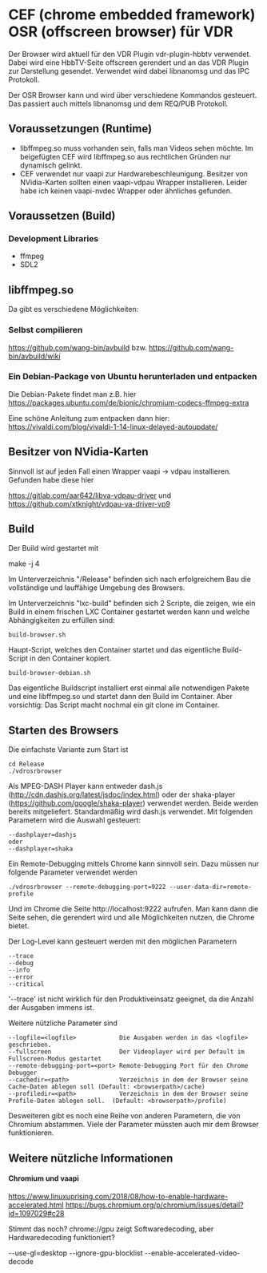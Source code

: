 # CEF (chrome embedded framework) OSR (offscreen browser) für VDR
Der Browser wird aktuell für den VDR Plugin vdr-plugin-hbbtv verwendet. Dabei wird eine HbbTV-Seite offscreen gerendert 
und an das VDR Plugin zur Darstellung gesendet. Verwendet wird dabei libnanomsg und das IPC Protokoll.

Der OSR Browser kann und wird über verschiedene Kommandos gesteuert. Das passiert auch mittels libnanomsg und dem REQ/PUB Protokoll.

## Voraussetzungen (Runtime)
- libffmpeg.so muss vorhanden sein, falls man Videos sehen möchte. 
  Im beigefügten CEF wird libffmpeg.so aus rechtlichen Gründen nur dynamisch gelinkt.
- CEF verwendet nur vaapi zur Hardwarebeschleunigung. Besitzer von NVidia-Karten sollten 
  einen vaapi-vdpau Wrapper installieren. Leider habe ich keinen vaapi-nvdec Wrapper 
  oder ähnliches gefunden.

## Voraussetzen (Build)
### Development Libraries
- ffmpeg
- SDL2

## libffmpeg.so
Da gibt es verschiedene Möglichkeiten:

### Selbst compilieren
https://github.com/wang-bin/avbuild bzw.
https://github.com/wang-bin/avbuild/wiki

### Ein Debian-Package von Ubuntu herunterladen und entpacken
Die Debian-Pakete findet man z.B. hier https://packages.ubuntu.com/de/bionic/chromium-codecs-ffmpeg-extra

Eine schöne Anleitung zum entpacken dann hier: https://vivaldi.com/blog/vivaldi-1-14-linux-delayed-autoupdate/

## Besitzer von NVidia-Karten
Sinnvoll ist auf jeden Fall einen Wrapper vaapi -> vdpau installieren. Gefunden habe diese hier

https://gitlab.com/aar642/libva-vdpau-driver und 
https://github.com/xtknight/vdpau-va-driver-vp9

## Build
Der Build wird gestartet mit

make -j 4

Im Unterverzeichnis "/Release" befinden sich nach erfolgreichem Bau die vollständige und lauffähige Umgebung des 
Browsers.

Im Unterverzeichnis "lxc-build" befinden sich 2 Scripte, die zeigen, wie ein Build in einem frischen LXC Container 
gestartet werden kann und welche Abhängigkeiten zu erfüllen sind:

```
build-browser.sh
```
Haupt-Script, welches den Container startet und das eigentliche Build-Script in den Container kopiert.

```
build-browser-debian.sh
```
Das eigentliche Buildscript installiert erst einmal alle notwendigen Pakete und eine libffmpeg.so 
und startet dann den Build im Container.
Aber vorsichtig: Das Script macht nochmal ein git clone im Container.

## Starten des Browsers
Die einfachste Variante zum Start ist
```
cd Release
./vdrosrbrowser
```

Als MPEG-DASH Player kann entweder dash.js (http://cdn.dashjs.org/latest/jsdoc/index.html) oder der shaka-player (https://github.com/google/shaka-player) verwendet werden.
Beide werden bereits mitgeliefert. Standardmäßig wird dash.js verwendet. Mit folgenden Parametern wird die Auswahl gesteuert:
```
--dashplayer=dashjs
oder
--dashplayer=shaka
```

Ein Remote-Debugging mittels Chrome kann sinnvoll sein. Dazu müssen nur folgende Parameter verwendet werden
```
./vdrosrbrowser --remote-debugging-port=9222 --user-data-dir=remote-profile
```
Und im Chrome die Seite http://localhost:9222 aufrufen. Man kann dann die Seite sehen, die gerendert wird und alle
Möglichkeiten nutzen, die Chrome bietet.

Der Log-Level kann gesteuert werden mit den möglichen Parametern
```
--trace
--debug
--info
--error
--critical
```
'--trace' ist nicht wirklich für den Produktiveinsatz geeignet, da die Anzahl der Ausgaben immens ist. 

Weitere nützliche Parameter sind
```
--logfile=<logfile>            Die Ausgaben werden in das <logfile> geschrieben.
--fullscreen                   Der Videoplayer wird per Default im Fullscreen-Modus gestartet
--remote-debugging-port=<port> Remote-Debugging Port für den Chrome Debugger
--cachedir=<path>              Verzeichnis in dem der Browser seine Cache-Daten ablegen soll (Default: <browserpath>/cache)
--profiledir=<path>            Verzeichnis in dem der Browser seine Profile-Daten ablegen soll.  (Default: <browserpath>/profile)
```
Desweiteren gibt es noch eine Reihe von anderen Parametern, die von Chromium abstammen. Viele der Parameter müssten 
auch mir dem Browser funktionieren. 

## Weitere nützliche Informationen
#### Chromium und vaapi
https://www.linuxuprising.com/2018/08/how-to-enable-hardware-accelerated.html
https://bugs.chromium.org/p/chromium/issues/detail?id=1097029#c28

Stimmt das noch? chrome://gpu zeigt Softwaredecoding, aber Hardwaredecoding funktioniert?

--use-gl=desktop --ignore-gpu-blocklist --enable-accelerated-video-decode
